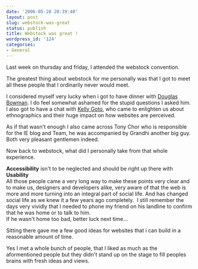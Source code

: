 ```yaml
---
date: '2006-05-28 20:39:40'
layout: post
slug: webstock-was-great
status: publish
title: Webstock was great !
wordpress_id: '124'
categories:
- General
---
```


Last week on thursday and friday, I attended the webstock convention.




The greatest thing about webstock for me personally was that I got to meet all these people that I ordinarily never would meet.




I considered myself very lucky when i got to have dinner with [Douglas Bowman](http://www.stopdesign.com/). I do feel somewhat ashamed for the stupid questions I asked him.  
I also got to have a chat with [Kelly Goto](http://www.gotomedia.com/), who came to enlighten us about ethnographics and their huge impact on how websites are perceived. 




As if that wasn't enough I also came across Tony Chor who is responsible for the IE blog and Team, he was accompanied by Grandhi another big guy. Both very pleasant gentlemen indeed.




Now back to webstock, what did I personally take from that whole experience.




**Accessibility** isn't to be neglected and should be right up there with **Usability**   
All those people came a very long way to make these points very clear and to make us, designers and developers alike, very aware of that the web is more and more turning into an integral part of social life. And has changed social life as we knew it a few years ago completely.  I still remember the days very vividly that I needed to phone my friend on his landline to confirm that he was home or to talk to him.   
If he wasn't home too bad, better luck next time...




Sitting there gave me a few good ideas for websites that i can build in a reasonable amount of time.




Yes I met a whole bunch of people, that I liked as much as the aformentioned people but they didn't stand up on the stage to fill peoples brains with fresh ideas and views.
